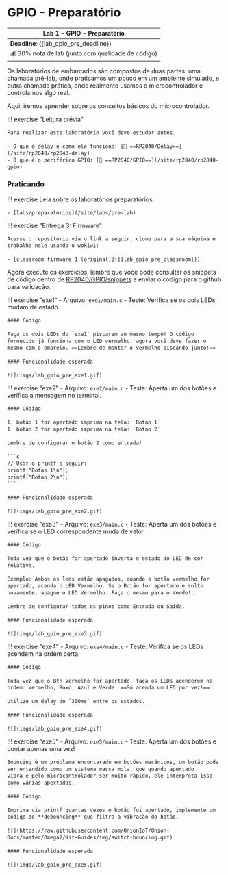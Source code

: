 # GPIO - Preparatório

| Lab 1 - GPIO - Preparatório                        |
|----------------------------------------------------|
| **Deadline**: {{lab_gpio_pre_deadline}}            |
| 💰 30% nota de lab (junto com qualidade de código) |


Os laboratórios de embarcados são compostos de duas partes: uma chamada pré-lab, onde praticamos um pouco em um ambiente simulado, e outra chamada prática, onde realmente usamos o microcontrolador e controlamos algo real.

Aqui, iremos aprender sobre os conceitos básicos do microcontrolador.

!!! exercise "Leitura prévia"

    Para realizar este laboratório você deve estudar antes.
   
    - O que é delay e como ele funciona: [📕 ==RP2040/Delay==](/site/rp2040/rp2040-delay)
    - O que é o periférico GPIO: [📘 ==RP2040/GPIO==](/site/rp2040/rp2040-gpio)

### Praticando

!!! exercise
    Leia sobre os laboratórios preparatórios:
    
    - [labs/preparatórios](/site/labs/pre-lab)

!!! exercise "Entrega 3: Firmware"
    
    Acesse o repositório via o link a seguir, clone para a sua máquina e trabalhe nele usando o wokiwi:
    
    - [classroom firmware 1 (original)]({{lab_gpio_pre_classroom}}) 

Agora execute os exercícios, lembre que você pode consultar os snippets de código dentro de [RP2040/GPIO/snippets](/site/rp2040/rp2040-gpio/#snippets) e enviar o código para o github para validação.

!!! exercise "exe1"
    - Arquivo: `exe1/main.c`
    - Teste: Verifica se os dois LEDs mudam de estado.
    
    #### Código
    
    Faça os dois LEDs do `exe1` piscarem ao mesmo tempo! O código fornecido já funciona com o LED vermelho, agora você deve fazer o mesmo com o amarelo. ==Lembre de manter o vermelho piscando junto!==
    
    #### Funcionalidade esperada
    
    ![](imgs/lab_gpio_pre_exe1.gif)
    
!!! exercise "exe2"
    - Arquivo: `exe2/main.c`
    - Teste: Aperta um dos botões e verifica a mensagem no terminal.
    
    #### Código
    
    1. botão 1 for apertado imprima na tela: `Botao 1`
    1. botão 2 for apertado imprima na tela: `Botao 2`
    
    Lembre de configurar o botão 2 como entrada!
    
    ```c 
    // Usar o printf a seguir:
    printf("Botao 1\n");
    printf("Botao 2\n");
    ```
 
    #### Funcionalidade esperada
    
    ![](imgs/lab_gpio_pre_exe2.gif)
    
!!! exercise "exe3"
    - Arquivo: `exe3/main.c`
    - Teste: Aperta um dos botões e verifica se o LED correspondente muda de valor.
    
    #### Código

    Toda vez que o botão for apertado inverta o estado do LED de cor relativa.
    
    Exemplo: Ambos os leds estão apagados, quando o botão vermelho for apertado, acenda o LED Vermelho. Se o Botão for apertado e solto novamente, apague o LED Vermelho. Faça o mesmo para o Verde!. 

    Lembre de configurar todos os pinos como Entrada ou Saída.

    #### Funcionalidade esperada
    
    ![](imgs/lab_gpio_pre_exe3.gif)
   
!!! exercise "exe4"
    - Arquivo: `exe4/main.c`
    - Teste: Verifica se os LEDs acendem na ordem certa.
    
    #### Código

    Toda vez que o Btn Vermelho for apertado, faca os LEDs acenderem na ordem: Vermelho, Roxo, Azul e Verde. ==Só acenda um LED por vez!==.
    
    Utilize um delay de `300ms` entre os estados.

    #### Funcionalidade esperada
    
    ![](imgs/lab_gpio_pre_exe4.gif)
    
    
 !!! exercise "exe5"
    - Arquivo: `exe5/main.c`
    - Teste: Aperta um dos botões e contar apenas uma vez!
    
    Bouncing é um problema encontarado em botões mecânicos, um botão pode ser entendido como um sistema massa mola, que quando apertado
    vibra e pelo microcontrolador ser muito rápido, ele interpreta isso como várias apertadas.
    
    #### Código

    Imprima via printf quantas vezes o botão foi apertado, implemente um código de **debouncing** que filtra a vibracão do botão.
    
    ![](https://raw.githubusercontent.com/OnionIoT/Onion-Docs/master/Omega2/Kit-Guides/img/switch-bouncing.gif)
    
    #### Funcionalidade esperada
    
    ![](imgs/lab_gpio_pre_exe5.gif)
